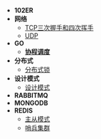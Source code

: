* **102ER**
* **网络**
  * [TCP三次握手和四次挥手](tcp_conn)
  * [UDP](tcp_conn)
* **GO**
  * **[协程调度](协程调度)**
* **分布式**
  * [分布式锁](分布式锁)
* **设计模式**
  * [设计模式](design_patterns)
* **RABBITMQ**
* **MONGODB**
* **REDIS**
  * [主从模式](redis_replicaof)
  * [哨兵集群](redis_sentinel)
